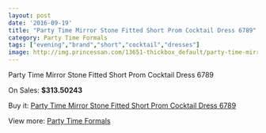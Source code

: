 ```yaml
---
layout: post
date: '2016-09-19'
title: "Party Time Mirror Stone Fitted Short Prom Cocktail Dress 6789"
category: Party Time Formals
tags: ["evening","brand","short","cocktail","dresses"]
image: http://img.princessan.com/13651-thickbox_default/party-time-mirror-stone-fitted-short-prom-cocktail-dress-6789.jpg
---
```

Party Time Mirror Stone Fitted Short Prom Cocktail Dress 6789

On Sales: **$313.50243**
<a href="https://www.princessan.com/en/party-time-formals/6424-party-time-mirror-stone-fitted-short-prom-cocktail-dress-6789.html"><amp-img layout="responsive" width="600" height="600" src="//img.princessan.com/13651-thickbox_default/party-time-mirror-stone-fitted-short-prom-cocktail-dress-6789.jpg" alt="Party Time Mirror Stone Fitted Short Prom Cocktail Dress 6789 0" /></a>
<a href="https://www.princessan.com/en/party-time-formals/6424-party-time-mirror-stone-fitted-short-prom-cocktail-dress-6789.html"><amp-img layout="responsive" width="600" height="600" src="//img.princessan.com/13652-thickbox_default/party-time-mirror-stone-fitted-short-prom-cocktail-dress-6789.jpg" alt="Party Time Mirror Stone Fitted Short Prom Cocktail Dress 6789 1" /></a>

Buy it: [Party Time Mirror Stone Fitted Short Prom Cocktail Dress 6789](https://www.princessan.com/en/party-time-formals/6424-party-time-mirror-stone-fitted-short-prom-cocktail-dress-6789.html "Party Time Mirror Stone Fitted Short Prom Cocktail Dress 6789")

View more: [Party Time Formals](https://www.princessan.com/en/51-party-time-formals "Party Time Formals")